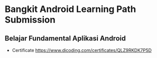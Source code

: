 # Bangkit Android Learning Path Submission
## Belajar Fundamental Aplikasi Android

- Certificate https://www.dicoding.com/certificates/QLZ9RKDK7P5D
